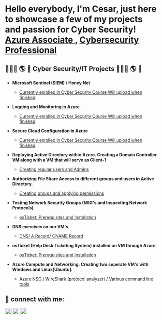 <h1> Hello everybody, I'm Cesar, just here to showcase a few of my projects and passion for Cyber Security! <br/><a href="https://github.com/cesarias">Azure Associate </a>, <a href="https://www.linkedin.com/in/cesar-arias-4b4859270/">Cybersecurity Professional</a>


<h2>👨🏻‍💻 🌎 🔐 Cyber Security/IT Projects 👨🏻‍💻 🌎 🔐 </h2>

- <b> Microsoft Sentinel (SIEM) / Honey Net </b>
  - [Currently enrolled in Cyber Security Course Will upload when finished](https://github.com/cesarias/Honey_Net)
  
- <b> Logging and Monitoring in Azure </b>
  - [Currently enrolled in Cyber Security Course Will upload when finished](https://github.com/cesarias/Logging)
  
- <b> Secure Cloud Configuration in Azure </b>
  - [Currently enrolled in Cyber Security Course Will upload when finished](https://github.com/cesarias/Secure_Cloud)
  
- <b> Deploying Active Directory within Azure. Creating a Domain Controller VM along with a VM that will serve as Client-1 </b>
  - [Creating regular users and Admins](https://github.com/cesarias/Active_Directory)
  
- <b> Authorizing File Share Access to different groups and users in Active Directory. </b>
  - [Creating groups and applying permissions ](https://github.com/cesarias/File_Shares)
  
- <b> Testing Network Security Groups (NSG's and Inspecting Network Protocols) </b>
  - [osTicket: Prerequisites and Installation](https://github.com/cesarias/Protocols)
  
- <b> DNS exercises on our VM's </b>
  - [DNS/ A Record/ CNAME Record](https://github.com/cesarias/DNS)
  
- <b> osTicket (Help Desk Ticketing System) installed on VM through Azure </b>
  - [osTicket: Prerequisites and Installation](https://github.com/cesarias/os-ticket)
  
- <b> Azure Compute and Networking. Creating two seperate VM's with Windows and Linux[Ubuntu].  </b>
  - [Azure NSG / WireShark (protocol analyzer) / Various command line tools](https://github.com/cesarias/)

<h2> 📲 connect with me:</h2>
  
[<img align="left" alt="Cesar | Twitter" width="22px" src="https://cdn.jsdelivr.net/npm/simple-icons@v3/icons/twitter.svg" />][twitter]
[<img align="left" alt="Cesar | LinkedIn" width="22px" src="https://cdn.jsdelivr.net/npm/simple-icons@v3/icons/linkedin.svg" />][linkedin]
[<img align="left" alt="Cesar | Instagram" width="22px" src="https://cdn.jsdelivr.net/npm/simple-icons@v3/icons/instagram.svg" />][instagram]

[twitter]: https://twitter.com/agent_czr
[instagram]: https://www.instagram.com/Josh
[linkedin]: https://linkedin.com//in/cesar-arias-czr/
